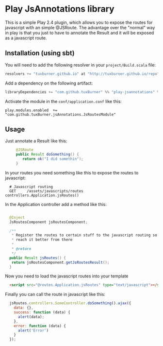 # Play JsAnnotations library

This is a simple Play 2.4 plugin, which allows you to expose the routes for javascript with an simple @JSRoute.
The advantage over the "normal" way in play is that you just to have to annotate the Result and it will be exposed as a javascript route.

## Installation (using sbt)

You will need to add the following resolver in your `project/Build.scala` file:

```scala
resolvers += "tuxburner.github.io" at "http://tuxburner.github.io/repo"
```

Add a dependency on the following artifact:

```scala
libraryDependencies += "com.github.tuxBurner" %% "play-jsannotations" % "2.4.0"
```

Activate the module in the `conf/application.conf` like this:

```
play.modules.enabled  += "com.github.tuxBurner.jsAnnotations.JsRoutesModule"
```


## Usage

Just annotate a Result like this:

```java
     @JSRoute
     public Result doSomething() {
        return ok("I did somethin");
     }
```

In your routes you need something like this to expose the routes to javascript:

```
  # Javascript routing
  GET     /assets/javascripts/routes   controllers.Application.jsRoutes()
```



In the Application controller add a method like this:
```java

  @Inject
  JsRoutesComponent jsRoutesComponent;

  /**
   * Register the routes to certain stuff to the javascript routing so we can
   * reach it better from there
   *
   * @return
   */
  public Result jsRoutes() {
   return jsRoutesComponent.getJsRoutesResult();
  }
```

Now you need to load the javascript routes into your  template

```html
  <script src="@routes.Application.jsRoutes" type="text/javascript"></script>
```

Finally you can call the route in javascript like this:

```javascript
  jsRoutes.controllers.SomeController.doSomething().ajax({
    data: {},
    success: function (data) {
      alert(data);
    },
    error: function (data) {
      alert('Error')
    }
  });
```
